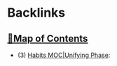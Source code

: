 
# Backlinks
## [🧭Map of Contents](<🧭Map of Contents.md>)
- (3) [Habits MOC|Unifying Phase](<Habits MOC|Unifying Phase.md>):

